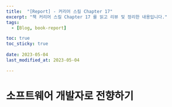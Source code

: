 ```yaml
---
title:  "[Report] - 커리어 스킬 Chapter 17"
excerpt: "책 커리어 스킬 Chapter 17 를 읽고 리뷰 및 정리한 내용입니다."
tags:
  - [Blog, book-report]

toc: true
toc_sticky: true
 
date: 2023-05-04
last_modified_at: 2023-05-04

---
```


# 소프트웨어 개발자로 전향하기


